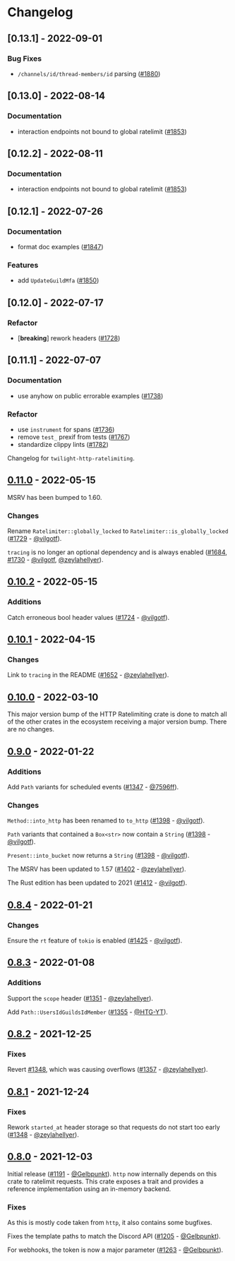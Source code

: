 # Changelog

## [0.13.1] - 2022-09-01

### Bug Fixes

- `/channels/id/thread-members/id` parsing ([#1880](https://github.com/twilight-rs/twilight/issues/1880))

## [0.13.0] - 2022-08-14

### Documentation

- interaction endpoints not bound to global ratelimit ([#1853](https://github.com/twilight-rs/twilight/issues/1853))

## [0.12.2] - 2022-08-11

### Documentation

- interaction endpoints not bound to global ratelimit ([#1853](https://github.com/twilight-rs/twilight/issues/1853))

## [0.12.1] - 2022-07-26

### Documentation

- format doc examples ([#1847](https://github.com/twilight-rs/twilight/issues/1847))

### Features

- add `UpdateGuildMfa` ([#1850](https://github.com/twilight-rs/twilight/issues/1850))

## [0.12.0] - 2022-07-17

### Refactor

- [**breaking**] rework headers ([#1728](https://github.com/twilight-rs/twilight/issues/1728))

## [0.11.1] - 2022-07-07

### Documentation

- use anyhow on public errorable examples ([#1738](https://github.com/twilight-rs/twilight/issues/1738))

### Refactor

- use `instrument` for spans ([#1736](https://github.com/twilight-rs/twilight/issues/1736))
- remove `test_` prexif from tests ([#1767](https://github.com/twilight-rs/twilight/issues/1767))
- standardize clippy lints ([#1782](https://github.com/twilight-rs/twilight/issues/1782))

Changelog for `twilight-http-ratelimiting`.

## [0.11.0] - 2022-05-15

MSRV has been bumped to 1.60.

### Changes

Rename `Ratelimiter::globally_locked` to `Ratelimiter::is_globally_locked`
([#1729] - [@vilgotf]).

`tracing` is no longer an optional dependency and is always enabled
([#1684], [#1730] - [@vilgotf], [@zeylahellyer]).

[#1730]: https://github.com/twilight-rs/twilight/pull/1730
[#1729]: https://github.com/twilight-rs/twilight/pull/1729
[#1684]: https://github.com/twilight-rs/twilight/pull/1684

## [0.10.2] - 2022-05-15

### Additions

Catch erroneous bool header values ([#1724] - [@vilgotf]).

[#1724]: https://github.com/twilight-rs/twilight/pull/1724

## [0.10.1] - 2022-04-15

### Changes

Link to `tracing` in the README ([#1652] - [@zeylahellyer]).

[#1652]: https://github.com/twilight-rs/twilight/pull/1652

## [0.10.0] - 2022-03-10

This major version bump of the HTTP Ratelimiting crate is done to match all
of the other crates in the ecosystem receiving a major version bump.
There are no changes.

## [0.9.0] - 2022-01-22

### Additions

Add `Path` variants for scheduled events ([#1347] - [@7596ff]).

### Changes

`Method::into_http` has been renamed to `to_http` ([#1398] - [@vilgotf]).

`Path` variants that contained a `Box<str>` now contain a `String` ([#1398] -
[@vilgotf]).

`Present::into_bucket` now returns a `String` ([#1398] - [@vilgotf]).

The MSRV has been updated to 1.57 ([#1402] - [@zeylahellyer]).

The Rust edition has been updated to 2021 ([#1412] - [@vilgotf]).

[#1347]: https://github.com/twilight-rs/twilight/pull/1347
[#1398]: https://github.com/twilight-rs/twilight/pull/1398
[#1402]: https://github.com/twilight-rs/twilight/pull/1402
[#1412]: https://github.com/twilight-rs/twilight/pull/1412

## [0.8.4] - 2022-01-21

### Changes

Ensure the `rt` feature of `tokio` is enabled ([#1425] - [@vilgotf]).

[#1425]: https://github.com/twilight-rs/twilight/pull/1425

## [0.8.3] - 2022-01-08

### Additions

Support the `scope` header ([#1351] - [@zeylahellyer]).

Add `Path::UsersIdGuildsIdMember` ([#1355] - [@HTG-YT]).

[#1351]: https://github.com/twilight-rs/twilight/pull/1351
[#1355]: https://github.com/twilight-rs/twilight/pull/1355

## [0.8.2] - 2021-12-25

### Fixes

Revert [#1348], which was causing overflows ([#1357] - [@zeylahellyer]).

[#1357]: https://github.com/twilight-rs/twilight/pull/1357

## [0.8.1] - 2021-12-24

### Fixes

Rework `started_at` header storage so that requests do not start too early
([#1348] - [@zeylahellyer]).

[#1348]: https://github.com/twilight-rs/twilight/pull/1348

## [0.8.0] - 2021-12-03

Initial release ([#1191] - [@Gelbpunkt]). `http` now internally depends
on this crate to ratelimit requests. This crate exposes a trait and
provides a reference implementation using an in-memory backend.

### Fixes

As this is mostly code taken from `http`, it also contains some
bugfixes.

Fixes the template paths to match the Discord API ([#1205] -
[@Gelbpunkt]).

For webhooks, the token is now a major parameter ([#1263] -
[@Gelbpunkt]).

[#1191]: https://github.com/twilight-rs/twilight/pull/1191
[#1205]: https://github.com/twilight-rs/twilight/pull/1205
[#1263]: https://github.com/twilight-rs/twilight/pull/1263

[@7596ff]: https://github.com/7596ff
[@Gelbpunkt]: https://github.com/Gelbpunkt
[@HTG-YT]: https://github.com/HTG-YT
[@vilgotf]: https://github.com/vilgotf
[@zeylahellyer]: https://github.com/zeylahellyer

[0.11.0]: https://github.com/twilight-rs/twilight/releases/tag/http-ratelimiting-0.11.0
[0.10.2]: https://github.com/twilight-rs/twilight/releases/tag/http-ratelimiting-0.10.2
[0.10.1]: https://github.com/twilight-rs/twilight/releases/tag/http-ratelimiting-0.10.1
[0.10.0]: https://github.com/twilight-rs/twilight/releases/tag/http-ratelimiting-0.10.0
[0.9.0]: https://github.com/twilight-rs/twilight/releases/tag/http-ratelimiting-0.9.0
[0.8.4]: https://github.com/twilight-rs/twilight/releases/tag/http-ratelimiting-0.8.4
[0.8.3]: https://github.com/twilight-rs/twilight/releases/tag/http-ratelimiting-0.8.3
[0.8.2]: https://github.com/twilight-rs/twilight/releases/tag/http-ratelimiting-0.8.2
[0.8.1]: https://github.com/twilight-rs/twilight/releases/tag/http-ratelimiting-0.8.1
[0.8.0]: https://github.com/twilight-rs/twilight/releases/tag/http-ratelimiting-0.8.0
